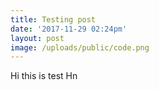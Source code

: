```yaml
---
title: Testing post
date: '2017-11-29 02:24pm'
layout: post
image: /uploads/public/code.png
---
```

Hi this is test 
Hn
